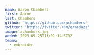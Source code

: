 ```yaml
---
name: Aaron Chambers
first: Aaron
last: Chambers
github: 'https://github.com/achambers'
twitter: 'https://twitter.com/grandazz'
image: achambers.jpg
added: 2023-05-25T13:01:14.573Z
teams:
  - embroider
---
```

